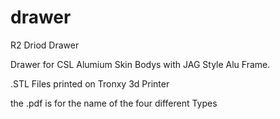# drawer
R2 Driod Drawer

Drawer for CSL Alumium Skin Bodys with JAG Style Alu Frame.

.STL Files printed on Tronxy 3d Printer

the .pdf is for the name of the four different Types
